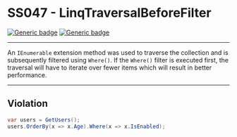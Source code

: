 # SS047 - LinqTraversalBeforeFilter

[![Generic badge](https://img.shields.io/badge/Severity-Warning-yellow.svg)](https://shields.io/) [![Generic badge](https://img.shields.io/badge/CodeFix-No-lightgrey.svg)](https://shields.io/)

---

An `IEnumerable` extension method was used to traverse the collection and is subsequently filtered using `Where()`. If the `Where()` filter is executed first, the traversal will have to iterate over fewer items which will result in better performance.

---

## Violation
```cs
var users = GetUsers();
users.OrderBy(x => x.Age).Where(x => x.IsEnabled);
```